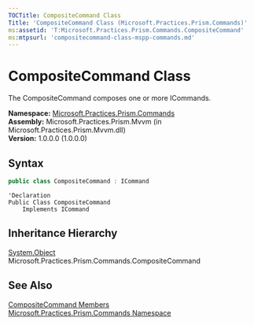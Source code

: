 ```yaml
---
TOCTitle: CompositeCommand Class
Title: 'CompositeCommand Class (Microsoft.Practices.Prism.Commands)'
ms:assetid: 'T:Microsoft.Practices.Prism.Commands.CompositeCommand'
ms:mtpsurl: 'compositecommand-class-mspp-commands.md'
---
```


# CompositeCommand Class

The CompositeCommand composes one or more ICommands.

**Namespace:** [Microsoft.Practices.Prism.Commands](/patterns-practices/reference/mspp-commands-namespace)  
**Assembly:** Microsoft.Practices.Prism.Mvvm (in Microsoft.Practices.Prism.Mvvm.dll)  
**Version:** 1.0.0.0 (1.0.0.0)

## Syntax

```C#
public class CompositeCommand : ICommand
```

```VB
'Declaration
Public Class CompositeCommand
	Implements ICommand
```

## Inheritance Hierarchy

[System.Object](http://msdn.microsoft.com/en-us/library/e5kfa45b)   
Microsoft.Practices.Prism.Commands.CompositeCommand

## See Also

[CompositeCommand Members](/patterns-practices/reference/compositecommand-members-mspp-commands)  
[Microsoft.Practices.Prism.Commands Namespace](/patterns-practices/reference/mspp-commands-namespace)